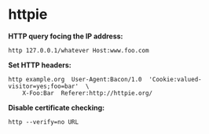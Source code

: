 # httpie

**HTTP query focing the IP address:**
```
http 127.0.0.1/whatever Host:www.foo.com
```

**Set HTTP headers:**
```
http example.org  User-Agent:Bacon/1.0  'Cookie:valued-visitor=yes;foo=bar'  \
    X-Foo:Bar  Referer:http://httpie.org/
```

**Disable certificate checking:**
```
http --verify=no URL
```
